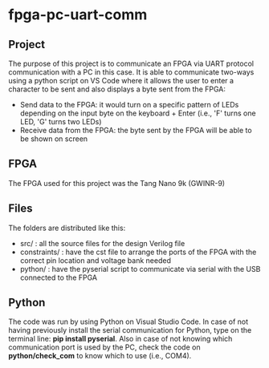 # fpga-pc-uart-comm

## Project
The purpose of this project is to communicate an FPGA via UART protocol communication with a PC in this case. It is able to communicate two-ways using a python script on VS Code where it allows the user to enter a character to be sent and also displays a byte sent from the FPGA: 
* Send data to the FPGA: it would turn on a specific pattern of LEDs depending on the input byte on the keyboard + Enter (i.e., 'F' turns one LED, 'G' turns two LEDs)
* Receive data from the FPGA: the byte sent by the FPGA will be able to be shown on screen

## FPGA
The FPGA used for this project was the Tang Nano 9k (GWINR-9)

## Files
The folders are distributed like this:
* src/ : all the source files for the design Verilog file
* constraints/ : have the cst file to arrange the ports of the FPGA with the correct pin location and voltage bank needed
* python/ : have the pyserial script to communicate via serial with the USB connected to the FPGA

## Python
The code was run by using Python on Visual Studio Code. In case of not having previously install the serial communication for Python, type on the terminal line: **pip install pyserial**.
Also in case of not knowing which communication port is used by the PC, check the code on **python/check_com** to know which to use (i.e., COM4). 
